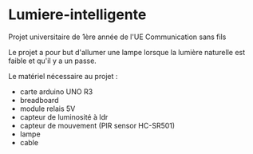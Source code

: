 # Lumiere-intelligente

Projet universitaire de 1ère année de l'UE Communication sans fils

Le projet a pour but d'allumer une lampe lorsque la lumière naturelle est faible et qu'il y a un passe.

Le matériel nécessaire au projet :
  - carte arduino UNO R3
  - breadboard
  - module relais 5V
  - capteur de luminosité à ldr
  - capteur de mouvement (PIR sensor HC-SR501)
  - lampe
  - cable

